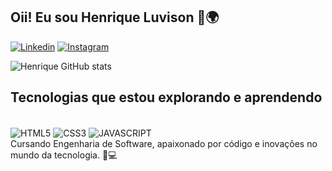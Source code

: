 ## Oii! Eu sou Henrique Luvison 👋🌍
[![Linkedin](https://img.shields.io/badge/LinkedIn-0077B5?style=for-the-badge&logo=linkedin&logoColor=white)](https://www.linkedin.com/in/henrique-daniel-luvison-98a554287/)
[![Instagram](https://img.shields.io/badge/Instagram-E4405F?style=for-the-badge&logo=instagram&logoColor=white)](https://www.instagram.com/henriquevison/)

![Henrique GitHub stats](https://github-readme-stats.vercel.app/api?username=henriquevison&show_icons=true&theme=tokyonight)

## Tecnologias que estou explorando e aprendendo

<div style="display: inline-block"><br/>
  <img align="center" alt="HTML5" src="https://img.shields.io/badge/HTML5-E34F26?style=for-the-badge&logo=html5&logoColor=white">
  <img align="center" alt="CSS3" src="https://img.shields.io/badge/CSS3-1572B6?style=for-the-badge&logo=css3&logoColor=white">
  <img align="center" alt="JAVASCRIPT" src="https://img.shields.io/badge/JavaScript-323330?style=for-the-badge&logo=javascript&logoColor=F7DF1E">
</div><br/>
Cursando Engenharia de Software, apaixonado por código e inovações no mundo da tecnologia. 🚀💻
